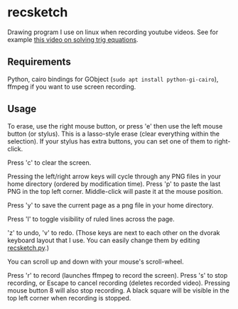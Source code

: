 # recsketch
Drawing program I use on linux when recording youtube videos. See for example [this video on solving trig equations](https://www.youtube.com/watch?v=-ldZSvglx1A).

## Requirements

Python, cairo bindings for GObject (`sudo apt install python-gi-cairo`), ffmpeg if you want to use screen recording.

## Usage

To erase, use the right mouse button, or press 'e' then use the left mouse button (or stylus). This is a lasso-style erase (clear everything within the selection). If your stylus has extra buttons, you can set one of them to right-click.

Press 'c' to clear the screen.

Pressing the left/right arrow keys will cycle through any PNG files in your home directory (ordered by modification time). Press 'p' to paste the last PNG in the top left corner. Middle-click will paste it at the mouse position.

Press 'y' to save the current page as a png file in your home directory.

Press 'l' to toggle visibility of ruled lines across the page.

'z' to undo, 'v' to redo. (Those keys are next to each other on the dvorak keyboard layout that I use. You can easily change them by editing [recsketch.py](https://github.com/jennigorham/recsketch/blob/master/recsketch.py).)

You can scroll up and down with your mouse's scroll-wheel. 

Press 'r' to record (launches ffmpeg to record the screen). Press 's' to stop recording, or Escape to cancel recording (deletes recorded video). Pressing mouse button 8 will also stop recording. A black square will be visible in the top left corner when recording is stopped.
